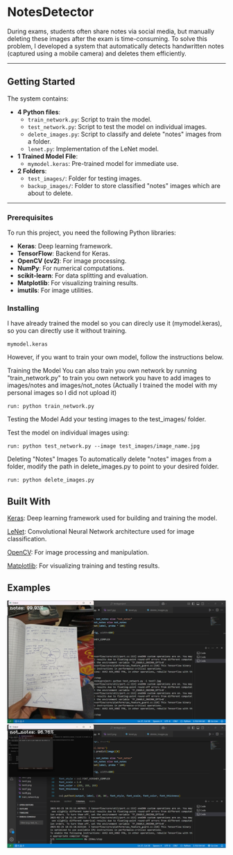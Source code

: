 # NotesDetector
During exams, students often share notes via social media, but manually deleting these images after the exam is time-consuming. To solve this problem, I developed a system that automatically detects handwritten notes (captured using a mobile camera) and deletes them efficiently.

---

## Getting Started
The system contains:
- **4 Python files**:
  - `train_network.py`: Script to train the model.
  - `test_network.py`: Script to test the model on individual images.
  - `delete_images.py`: Script to classify and delete "notes" images from a folder.
  - `lenet.py`: Implementation of the LeNet model.
- **1 Trained Model File**:
  - `mymodel.keras`: Pre-trained model for immediate use.
- **2 Folders**:
  - `test_images/`: Folder for testing images.
  - `backup_images/`: Folder to store classified "notes" images which are about to delete.

---

### Prerequisites
To run this project, you need the following Python libraries:
- **Keras**: Deep learning framework.
- **TensorFlow**: Backend for Keras.
- **OpenCV (cv2)**: For image processing.
- **NumPy**: For numerical computations.
- **scikit-learn**: For data splitting and evaluation.
- **Matplotlib**: For visualizing training results.
- **imutils**: For image utilities.


### Installing
I have already trained the model so you can direcly use it (mymodel.keras), so you can directly use it without training.
```
mymodel.keras
```
However, if you want to train your own model, follow the instructions below.

Training the Model
You can also train you own network by running "train_network.py" to train you own network you have to add images to images/notes and images/not_notes (Actually I trained the model with my personal images so I did not upload it)

```
run: python train_network.py
```

Testing the Model
Add your testing images to the test_images/ folder.

Test the model on individual images using:
```
run: python test_network.py --image test_images/image_name.jpg
```

Deleting "Notes" Images
To automatically delete "notes" images from a folder, modify the path in delete_images.py to point to your desired folder.

```
run: python delete_images.py
```

## Built With
[Keras](https://keras.io/): Deep learning framework used for building and training the model.

[LeNet](http://yann.lecun.com/exdb/publis/pdf/lecun-01a.pdf/): Convolutional Neural Network architecture used for image classification.

[OpenCV](https://docs.opencv.org/4.x/index.html): For image processing and manipulation.

[Matplotlib](https://matplotlib.org/stable/index.html): For visualizing training and testing results.

## Examples
<img src="https://github.com/VVenkatesh215/NotesDetector/blob/master/testresult1.png">
<img src="https://github.com/VVenkatesh215/NotesDetector/blob/master/testresult2.png">


